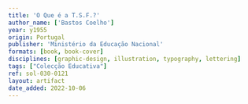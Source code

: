 ```yaml
---
title: 'O Que é a T.S.F.?'
author_name: ['Bastos Coelho']
year: y1955
origin: Portugal
publisher: 'Ministério da Educação Nacional'
formats: [book, book-cover]
disciplines: [graphic-design, illustration, typography, lettering]
tags: ["Colecção Educativa"]
ref: sol-030-0121
layout: artifact
date_added: 2022-10-06
---
```

